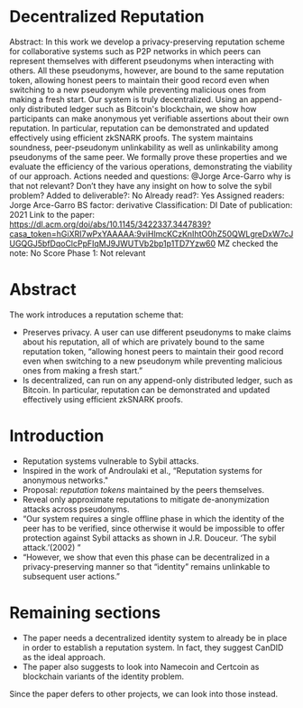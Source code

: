 # Decentralized Reputation

Abstract: In this work we develop a privacy-preserving reputation scheme for collaborative systems such as P2P networks in which peers can represent themselves with different pseudonyms when interacting with others. All these pseudonyms, however, are bound to the same reputation token, allowing honest peers to maintain their good record even when switching to a new pseudonym while preventing malicious ones from making a fresh start.
Our system is truly decentralized. Using an append-only distributed ledger such as Bitcoin's blockchain, we show how participants can make anonymous yet verifiable assertions about their own reputation. In particular, reputation can be demonstrated and updated effectively using efficient zkSNARK proofs. The system maintains soundness, peer-pseudonym unlinkability as well as unlinkability among pseudonyms of the same peer. We formally prove these properties and we evaluate the efficiency of the various operations, demonstrating the viability of our approach.
Actions needed and questions: @Jorge Arce-Garro why is that not relevant? Don’t they have any insight on how to solve the sybil problem?
Added to deliverable?: No
Already read?: Yes
Assigned readers: Jorge Arce-Garro
BS factor: derivative
Classification: DI
Date of publication: 2021
Link to the paper: https://dl.acm.org/doi/abs/10.1145/3422337.3447839?casa_token=hGiXRI7wPxYAAAAA:9viHlmcKCzKnIhtO0hZ50QWLgreDxW7cJUGQGJ5bfDqoClcPpFIqMJ9JWUTVb2bp1p1TD7Yzw60
MZ checked the note: No
Score Phase 1: Not relevant

# Abstract

The work introduces a reputation scheme that:

- Preserves privacy. A user can use different pseudonyms to make claims about his reputation, all of which are privately bound to the same reputation token, “allowing honest peers to maintain their good record even when switching to a new pseudonym while preventing malicious ones from making a fresh start.”
- Is decentralized, can run on any append-only distributed ledger, such as Bitcoin. In particular, reputation can be demonstrated and updated effectively using efficient zkSNARK proofs.

# Introduction

- Reputation systems vulnerable to Sybil attacks.
- Inspired in the work of Androulaki et al., “Reputation systems for anonymous networks."
- Proposal: *reputation tokens* maintained by the peers themselves.
- Reveal only approximate reputations to mitigate de-anonymization attacks across pseudonyms.
- “Our system requires a single offline phase in which the identity of the peer has to be verified, since otherwise it would be impossible to offer protection against Sybil attacks as shown in J.R. Douceur. ‘The sybil attack.’(2002) ”
- “However, we show that even this phase can be decentralized in a privacy-preserving manner so that “identity” remains unlinkable to subsequent user actions.”

# Remaining sections

- The paper needs a decentralized identity system to already be in place in order to establish a reputation system. In fact, they suggest CanDID as the ideal approach.
- The paper also suggests to look into Namecoin and Certcoin as blockchain variants of the identity problem.

Since the paper defers to other projects, we can look into those instead.
